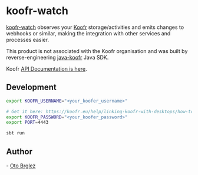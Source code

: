 # koofr-watch

[koofr-watch][koofr-watch] observes your [Koofr](https://koofr.eu/) storage/activities and emits changes to webhooks or similar, making the integration with other services and processes easier.

This product is not associated with the Koofr organisation and was built by reverse-engineering [java-koofr] Java SDK.

Koofr [API Documentation is here](https://stage.koofr.net/developers/api).

## Development

```bash
export KOOFR_USERNAME="<your_koofer_username>"

# Get it here: https://koofr.eu/help/linking-koofr-with-desktops/how-to-generate-an-application-specific-password-in-koofr/
export KOOFR_PASSWORD="<your_koofer_password>" 
export PORT=4443

sbt run
```

## Author

\- [Oto Brglez](https://github.com/otobrglez)

[koofr-watch]: https://github.com/otobrglez/koofr-watch

[java-koofr]: https://github.com/koofr/java-koofr
